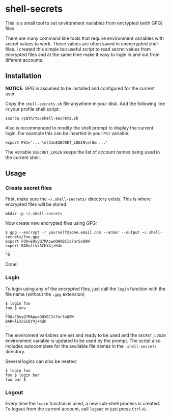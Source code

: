 # shell-secrets

This is a small tool to set environment variables from encrypted (with GPG) files

There are many command line tools that require environment variables with secret values to work.
These values are often saved in unencrypted shell files. I created this simple but useful script
to read secret values from encrypted files and at the same time make it easy to login in and out
from diferent accounts.

## Installation

**NOTICE**: GPG is assumed to be installed and configured for the current user.

Copy the `shell-secrets.sh` file anywhere in your disk. Add the following line in your profile shell script:

```
source /path/to/shell-secrets.sh
```

Also is recommended to modify the shell prompt to display the current login. For example this
can be inserted in your `PS1` variable:

```
export PS1='... \e[31m$SECRET_LOGIN\e[0m ...'
```

The variable `$SECRET_LOGIN` keeps the list of account names being used in the current shell.

## Usage

### Create secret files

First, make sure the `~/.shell-secrets/` directory exists. This is where encrypted files will be stored:

```
mkdir -p ~/.shell-secrets
```

Now create new encrypted files using GPG:

```
$ gpg --encrypt -r yourself@some.email.com --armor --output ~/.shell-secrets/foo.gpg
export FOO=E9yyQ7MApwoQHXBCIs7or5aQ9W
export BAR=lLvxSCbY4j+Kdn
...
^D
```

Done!

### Login

To login using any of the encrypted files, just call the `login` function with the file name (without the `.gpg` extension)

```
$ login foo
foo $ env
...
FOO=E9yyQ7MApwoQHXBCIs7or5aQ9W
BAR=lLvxSCbY4j+Kdn
...
```

The enviroment variables are set and ready to be used and the `SECRET_LOGIN` environment variable is updated to be used by the prompt. The script also includes autocomplete for the
available file names in the `.shell-secrets` directory.

Several logins can also be nested:

```
$ login foo
foo $ login bar
foo bar $
```

### Logout

Every time the `login` function is used, a new sub-shell process is created. To logout from the current
account, call `logout` or just press `Ctrl+D`.
